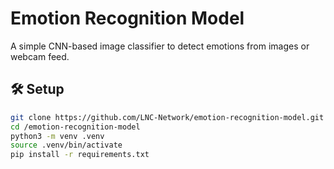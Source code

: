 # Emotion Recognition Model

A simple CNN-based image classifier to detect emotions from images or webcam feed.

## 🛠 Setup

```bash
git clone https://github.com/LNC-Network/emotion-recognition-model.git
cd /emotion-recognition-model
python3 -m venv .venv
source .venv/bin/activate
pip install -r requirements.txt
```

